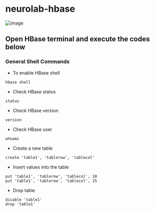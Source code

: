 # neurolab-hbase

![image](https://user-images.githubusercontent.com/115451707/196919992-edcfea8b-e3f6-4f35-9398-43be66b5622d.png)

## Open HBase terminal and execute the codes below

### General Shell Commands
 - To enable HBase shell
```
hbase shell
```
 - Check HBase status
 ```
 status
 ```
 - Check HBase version
 ```
 version
 ```
 - Check HBase user
 ```
 whoami
 ```
- Create a new table
```
create 'table1', 'tablerow', 'tablecol'
```
- Insert values into the table
```
put 'table1', 'tablerow', 'tablecol', 10
put 'table1', 'tablerow', 'tablecol', 15
```
- Drop table
```
disable 'table1'
drop 'table1'
```
